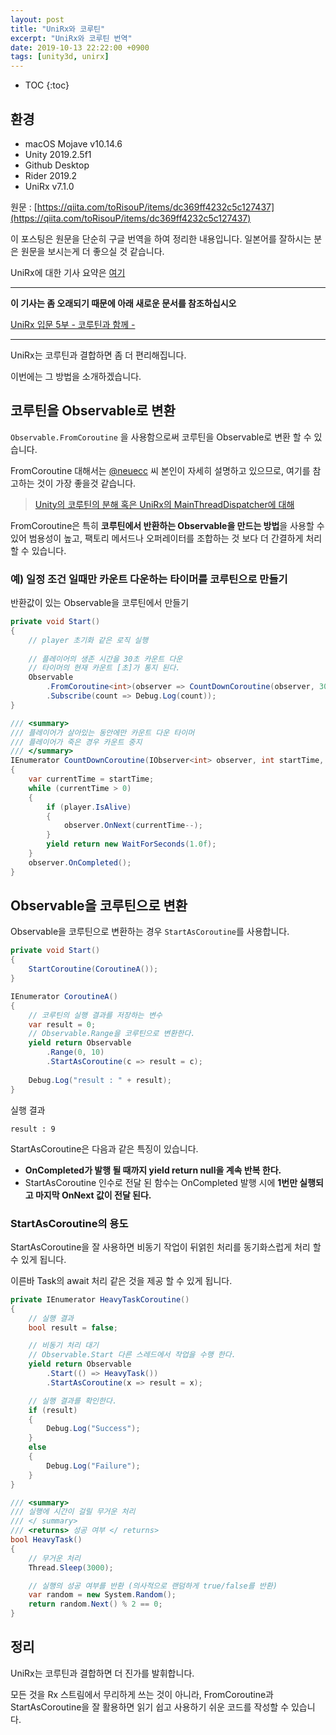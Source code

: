 ```yaml
---
layout: post
title: "UniRx와 코루틴"
excerpt: "UniRx와 코루틴 번역"
date: 2019-10-13 22:22:00 +0900
tags: [unity3d, unirx]
---
```

* TOC
{:toc}

## 환경

- macOS Mojave v10.14.6
- Unity 2019.2.5f1
- Github Desktop
- Rider 2019.2
- UniRx v7.1.0

원문 : [https://qiita.com/toRisouP/items/dc369ff4232c5c127437](https://qiita.com/toRisouP/items/dc369ff4232c5c127437)

이 포스팅은 원문을 단순히 구글 번역을 하여 정리한 내용입니다. 일본어를 잘하시는 분은 원문을 보시는게 더 좋으실 것 같습니다. 

UniRx에 대한 기사 요약은 [여기](https://qiita.com/toRisouP/items/48b9fa25df64d3c6a392)

---

**이 기사는 좀 오래되기 때문에 아래 새로운 문서를 참조하십시오**

[UniRx 입문 5부 - 코루틴과 함께 -](https://qiita.com/toRisouP/items/c4b9c5701dd6c991b481)

---

UniRx는 코루틴과 결합하면 좀 더 편리해집니다.

이번에는 그 방법을 소개하겠습니다.

## 코루틴을 Observable로 변환

`Observable.FromCoroutine` 을 사용함으로써 코루틴을 Observable로 변환 할 수 있습니다.

FromCoroutine 대해서는 [@neuecc](https://qiita.com/neuecc) 씨 본인이 자세히 설명하고 있으므로, 여기를 참고하는 것이 가장 좋을것 같습니다.

> [Unity의 코루틴의 분해 혹은 UniRx의 MainThreadDispatcher에 대해](http://neue.cc/2014/12/18_499.html)

FromCoroutine은 특히 **코루틴에서 반환하는 Observable을 만드는 방법**을 사용할 수 있어 범용성이 높고, 팩토리 메서드나 오퍼레이터를 조합하는 것 보다 더 간결하게 처리할 수 있습니다.

### 예) 일정 조건 일때만 카운트 다운하는 타이머를 코루틴으로 만들기

반환값이 있는 Observable을 코루틴에서 만들기
```cs
private void Start()
{
    // player 초기화 같은 로직 실행
    
    // 플레이어의 생존 시간을 30초 카운트 다운
    // 타이머의 현재 카운트 [초]가 통지 된다.
    Observable
        .FromCoroutine<int>(observer => CountDownCoroutine(observer, 30, player))
        .Subscribe(count => Debug.Log(count));
}

/// <summary>
/// 플레이어가 살아있는 동안에만 카운트 다운 타이머
/// 플레이어가 죽은 경우 카운트 중지
/// </summary>
IEnumerator CountDownCoroutine(IObserver<int> observer, int startTime, Player player)
{
    var currentTime = startTime;
    while (currentTime > 0)
    {
        if (player.IsAlive)
        {
            observer.OnNext(currentTime--);
        }
        yield return new WaitForSeconds(1.0f);
    }
    observer.OnCompleted();
}
```

## Observable을 코루틴으로 변환

Observable을 코루틴으로 변환하는 경우 `StartAsCoroutine`를 사용합니다.

```cs
private void Start()
{
    StartCoroutine(CoroutineA());
}

IEnumerator CoroutineA()
{
    // 코루틴의 실행 결과를 저장하는 변수
    var result = 0;
    // Observable.Range을 코루틴으로 변환한다.
    yield return Observable
        .Range(0, 10)
        .StartAsCoroutine(c => result = c);
    
    Debug.Log("result : " + result);
}
```

실행 결과

    result : 9

StartAsCoroutine은 다음과 같은 특징이 있습니다.

- **OnCompleted가 발행 될 때까지 yield return null을 계속 반복 한다.**
- StartAsCoroutine 인수로 전달 된 함수는 OnCompleted 발행 시에 **1번만 실행되고 마지막 OnNext 값이 전달 된다.**

### StartAsCoroutine의 용도

StartAsCoroutine을 잘 사용하면 비동기 작업이 뒤얽힌 처리를 동기화스럽게 처리 할 수 있게 됩니다.

이른바 Task의 await 처리 같은 것을 제공 할 수 있게 됩니다.

```cs
private IEnumerator HeavyTaskCoroutine()
{
    // 실행 결과
    bool result = false;

    // 비동기 처리 대기
    // Observable.Start 다른 스레드에서 작업을 수행 한다.
    yield return Observable
        .Start(() => HeavyTask())
        .StartAsCoroutine(x => result = x);

    // 실행 결과를 확인한다.
    if (result)
    {
        Debug.Log("Success");
    }
    else
    {
        Debug.Log("Failure");
    }
}

/// <summary> 
/// 실행에 시간이 걸릴 무거운 처리 
/// </ summary> 
/// <returns> 성공 여부 </ returns> 
bool HeavyTask()
{
    // 무거운 처리
    Thread.Sleep(3000);

    // 실행의 성공 여부를 반환 (의사적으로 랜덤하게 true/false를 반환) 
    var random = new System.Random();
    return random.Next() % 2 == 0;
}
```

## 정리

UniRx는 코루틴과 결합하면 더 진가를 발휘합니다.

모든 것을 Rx 스트림에서 무리하게 쓰는 것이 아니라, FromCoroutine과 StartAsCoroutine을 잘 활용하면 읽기 쉽고 사용하기 쉬운 코드를 작성할 수 있습니다.